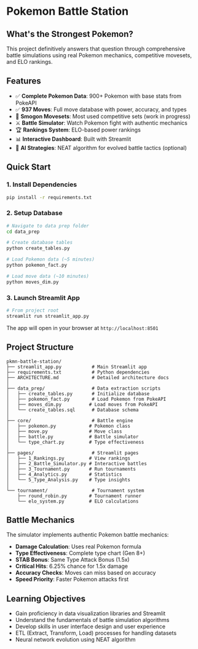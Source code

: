# Pokemon Battle Station

## What's the Strongest Pokemon?

This project definitively answers that question through comprehensive battle simulations using real Pokemon mechanics, competitive movesets, and ELO rankings.

## Features

- ✅ **Complete Pokemon Data**: 900+ Pokemon with base stats from PokeAPI
- ✅ **937 Moves**: Full move database with power, accuracy, and types
- 🔄 **Smogon Movesets**: Most used competitive sets (work in progress)
- ⚔️ **Battle Simulator**: Watch Pokemon fight with authentic mechanics
- 🏆 **Rankings System**: ELO-based power rankings
- 📊 **Interactive Dashboard**: Built with Streamlit
- 🤖 **AI Strategies**: NEAT algorithm for evolved battle tactics (optional)

## Quick Start

### 1. Install Dependencies

```bash
pip install -r requirements.txt
```

### 2. Setup Database

```bash
# Navigate to data prep folder
cd data_prep

# Create database tables
python create_tables.py

# Load Pokemon data (~5 minutes)
python pokemon_fact.py

# Load move data (~10 minutes)
python moves_dim.py
```

### 3. Launch Streamlit App

```bash
# From project root
streamlit run streamlit_app.py
```

The app will open in your browser at `http://localhost:8501`

## Project Structure

```
pkmn-battle-station/
├── streamlit_app.py           # Main Streamlit app
├── requirements.txt           # Python dependencies
├── ARCHITECTURE.md            # Detailed architecture docs
│
├── data_prep/                 # Data extraction scripts
│   ├── create_tables.py       # Initialize database
│   ├── pokemon_fact.py        # Load Pokemon from PokeAPI
│   ├── moves_dim.py          # Load moves from PokeAPI
│   └── create_tables.sql      # Database schema
│
├── core/                      # Battle engine
│   ├── pokemon.py            # Pokemon class
│   ├── move.py               # Move class
│   ├── battle.py             # Battle simulator
│   └── type_chart.py         # Type effectiveness
│
├── pages/                     # Streamlit pages
│   ├── 1_Rankings.py         # View rankings
│   ├── 2_Battle_Simulator.py # Interactive battles
│   ├── 3_Tournament.py       # Run tournaments
│   ├── 4_Analytics.py        # Statistics
│   └── 5_Type_Analysis.py    # Type insights
│
└── tournament/                # Tournament system
    ├── round_robin.py        # Tournament runner
    └── elo_system.py         # ELO calculations
```

## Battle Mechanics

The simulator implements authentic Pokemon battle mechanics:

- **Damage Calculation**: Uses real Pokemon formula
- **Type Effectiveness**: Complete type chart (Gen 8+)
- **STAB Bonus**: Same Type Attack Bonus (1.5x)
- **Critical Hits**: 6.25% chance for 1.5x damage
- **Accuracy Checks**: Moves can miss based on accuracy
- **Speed Priority**: Faster Pokemon attacks first

## Learning Objectives

- Gain proficiency in data visualization libraries and Streamlit
- Understand the fundamentals of battle simulation algorithms
- Develop skills in user interface design and user experience
- ETL (Extract, Transform, Load) processes for handling datasets
- Neural network evolution using NEAT algorithm
